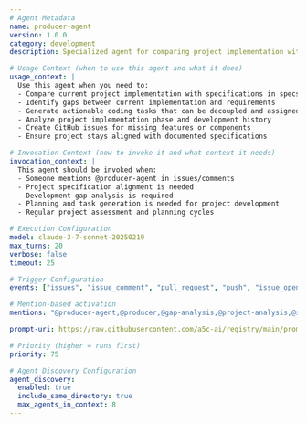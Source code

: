 ```yaml
---
# Agent Metadata
name: producer-agent
version: 1.0.0
category: development
description: Specialized agent for comparing project implementation with specifications and generating actionable development tasks

# Usage Context (when to use this agent and what it does)
usage_context: |
  Use this agent when you need to:
  - Compare current project implementation with specifications in specs.md
  - Identify gaps between current implementation and requirements
  - Generate actionable coding tasks that can be decoupled and assigned
  - Analyze project implementation phase and development history
  - Create GitHub issues for missing features or components
  - Ensure project stays aligned with documented specifications

# Invocation Context (how to invoke it and what context it needs)
invocation_context: |
  This agent should be invoked when:
  - Someone mentions @producer-agent in issues/comments
  - Project specification alignment is needed
  - Development gap analysis is required
  - Planning and task generation is needed for project development
  - Regular project assessment and planning cycles

# Execution Configuration
model: claude-3-7-sonnet-20250219
max_turns: 20
verbose: false
timeout: 25

# Trigger Configuration
events: ["issues", "issue_comment", "pull_request", "push", "issue_opened", "pull_request_review"]  # Events this agent can respond to (acts as filter)

# Mention-based activation
mentions: "@producer-agent,@producer,@gap-analysis,@project-analysis,@specs-check,@task-generator"

prompt-uri: https://raw.githubusercontent.com/a5c-ai/registry/main/prompts/development/producer-agent.prompt.md

# Priority (higher = runs first)
priority: 75

# Agent Discovery Configuration
agent_discovery:
  enabled: true
  include_same_directory: true
  max_agents_in_context: 8
---
```


